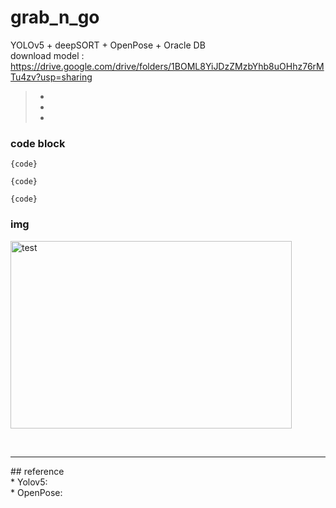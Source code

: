 # grab_n_go

YOLOv5 + deepSORT + OpenPose + Oracle DB
</br>
download model : https://drive.google.com/drive/folders/1BOML8YiJDzZMzbYhb8uOHhz76rMTu4zv?usp=sharing
>*
>*
>*

### code block
<pre><code>{code}</code></pre>
<pre><code>{code}</code></pre>
<pre><code>{code}</code></pre>

### img
<img src="/path/to/img.jpg" width="450px" height="300px" title="px(픽셀) 크기 설정" alt="test"></img><br/>

</br>
<hr/>
## reference </br>
* Yolov5: <https://github.com/ultralytics/yolov5> </br>
* OpenPose: <https://github.com/Daniil-Osokin/lightweight-human-pose-estimation.pytorch>



